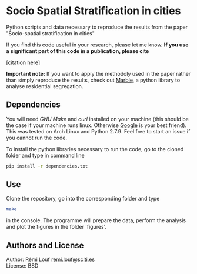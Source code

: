 # Socio Spatial Stratification in cities

Python scripts and data necessary to reproduce the results from the paper "Socio-spatial stratification in cities"

If you find this code useful in your research, please let me
know. **If you use a significant part of this code in a publication, please cite**

[citation here]

**Important note:** If you want to apply the methodoly used in the paper rather
than simply reproduce the results, check out
[Marble](https://github.com/scities/marble), a python library to analyse
residential segregation.

## Dependencies

You will need  *GNU Make* and *curl* installed on your machine (this should be
the case if your machine runs linux. Otherwise [Google](http://www.google.com)
is your best friend).  This was tested on Arch Linux and Python 2.7.9. Feel free
to start an issue if you cannot run the code.

To install the python libraries necessary to run the code, go to the cloned folder and type in command line

```bash
pip install -r dependencies.txt
```

## Use

Clone the repository, go into the corresponding folder and type 

```bash
make
```

in the console. The programme will prepare the data, perform the analysis and plot the figures in the folder 'figures'.

## Authors and License

Author: Rémi Louf <remi.louf@sciti.es>  
License: BSD
